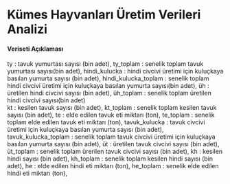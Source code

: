 # Kümes Hayvanları Üretim Verileri Analizi
#### Veriseti Açıklaması
ty : tavuk yumurtası sayısı (bin adet),
ty_toplam : senelik toplam tavuk yumurtası sayısı(bin adet),
hindi_kulucka : hindi civcivi üretimi için kuluçkaya basılan yumurta sayısı (bin adet),
hindi_kulucka_toplam : senelik toplam hindi civcivi üretimi için kuluçkaya basılan yumurta sayısı(bin adet), 
üh : üretilen hindi civcivi sayısı (bin adet),
üh_toplam : senelik toplam üretilen hindi civcivi sayısı(bin adet)  
kt : kesilen tavuk sayısı (bin adet),
kt_toplam : senelik toplam kesilen tavuk sayısı (bin adet), 
te : elde edilen tavuk eti miktarı (ton),
te_toplam : senelik toplam elde edilen tavuk eti miktarı (ton), 
tavuk_kulucka : tavuk civcivi üretimi için kuluçkaya basılan yumurta sayısı (bin adet),
tavuk_kulucka_toplam : senelik toplam tavuk civcivi üretimi için kuluçkaya basılan yumurta sayısı (bin adet), 
üt : üretilen tavuk civcivi sayısı (bin adet),
üt_toplam : senelik toplam ürerilen tavuk civcivi sayısı (bin adet), 
kh : kesilen hindi sayısı (bin adet),
kh_toplam : senelik toplam kesilen hindi sayısı (bin adet), 
he : elde edilen hindi eti miktarı (ton),
he_toplam : senelik elde edilen hindi eti miktarı (ton),